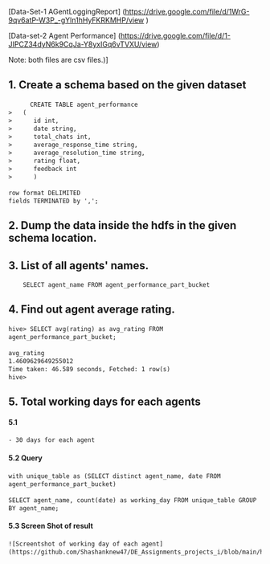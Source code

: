 [Data-Set-1 AGentLoggingReport] (https://drive.google.com/file/d/1WrG-9qv6atP-W3P_-gYln1hHyFKRKMHP/view
)

[Data-set-2 Agent Performance] (https://drive.google.com/file/d/1-JIPCZ34dyN6k9CqJa-Y8yxIGq6vTVXU/view)

Note: both files are csv files.)]


## 1. Create a schema based on the given dataset

          CREATE TABLE agent_performance
    >   (
    >      id int,
    >      date string,
    >      total_chats int,
    >      average_response_time string,
    >      average_resolution_time string,
    >      rating float,
    >      feedback int
    >      )

    row format DELIMITED
    fields TERMINATED by ',';

## 2. Dump the data inside the hdfs in the given schema location.




## 3. List of all agents' names.

        SELECT agent_name FROM agent_performance_part_bucket


## 4. Find out agent average rating.


    hive> SELECT avg(rating) as avg_rating FROM agent_performance_part_bucket;

    avg_rating
    1.4609629649255012
    Time taken: 46.589 seconds, Fetched: 1 row(s)
    hive>


## 5. Total working days for each agents

#### 5.1
    - 30 days for each agent

#### 5.2 **Query**

    with unique_table as (SELECT distinct agent_name, date FROM agent_performance_part_bucket)

    SELECT agent_name, count(date) as working_day FROM unique_table GROUP BY agent_name;

#### 5.3 **Screen Shot of result**

    ![Screentshot of working day of each agent](https://github.com/Shashanknew47/DE_Assignments_projects_i/blob/main/hive_assignment_projects/mini_project_1.txt/Screenshots/days_of_agent_working.png)
